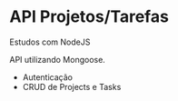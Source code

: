 # API Projetos/Tarefas
Estudos com NodeJS

API utilizando Mongoose.
- Autenticação
- CRUD de Projects e Tasks
